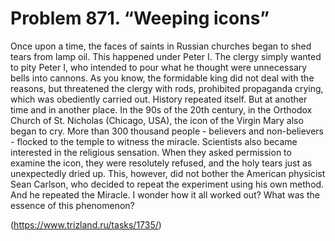 # Problem 871. “Weeping icons”

Once upon a time, the faces of saints in Russian churches began to shed tears from lamp oil. This happened under Peter I. The clergy simply wanted to pity Peter I, who intended to pour what he thought were unnecessary bells into cannons. As you know, the formidable king did not deal with the reasons, but threatened the clergy with rods, prohibited propaganda crying, which was obediently carried out. History repeated itself. But at another time and in another place. In the 90s of the 20th century, in the Orthodox Church of St. Nicholas (Chicago, USA), the icon of the Virgin Mary also began to cry. More than 300 thousand people - believers and non-believers - flocked to the temple to witness the miracle. Scientists also became interested in the religious sensation. When they asked permission to examine the icon, they were resolutely refused, and the holy tears just as unexpectedly dried up. This, however, did not bother the American physicist Sean Carlson, who decided to repeat the experiment using his own method. And he repeated the Miracle. I wonder how it all worked out? What was the essence of this phenomenon?

(https://www.trizland.ru/tasks/1735/)